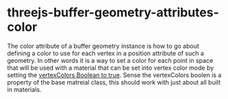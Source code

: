 # threejs-buffer-geometry-attributes-color

The color attribute of a buffer geometry instance is how to go about defining a color to use for each vertex in a position attribute of such a geometry. In other words it is a way to set a color for each point in space that will be used with a material that can be set into vertex color mode by setting the [vertexColors Boolean to true](https://threejs.org/docs/#api/en/materials/Material.vertexColors). Sense the vertexColors boolen is a property of the base matreial class, this should work with just about all built in materials.


